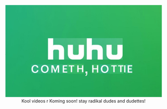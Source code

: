 
<html>
<head>

  </head>
  <body>
    <img src="huhu.jpg" />
  <center>Kool videos r Koming soon! stay radikal dudes and dudettes!</center>
  </body>
